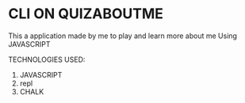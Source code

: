 # CLI ON QUIZABOUTME

This a application made by me to play and learn more about me Using JAVASCRIPT

TECHNOLOGIES USED:

1. JAVASCRIPT
1. repl
1. CHALK